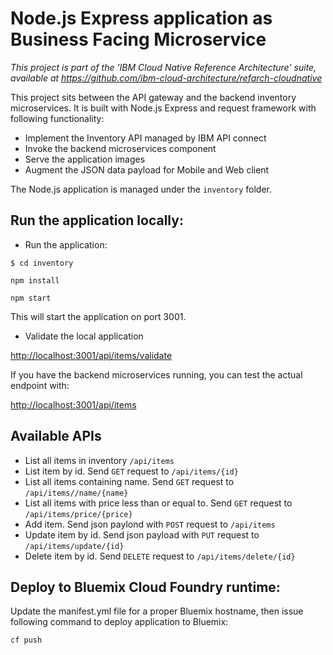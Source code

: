 # Node.js Express application as Business Facing Microservice

*This project is part of the 'IBM Cloud Native Reference Architecture' suite, available at
https://github.com/ibm-cloud-architecture/refarch-cloudnative*

This project sits between the API gateway and the backend inventory microservices. It is built with Node.js Express and request framework with following functionality:

 - Implement the Inventory API managed by IBM API connect
 - Invoke the backend microservices component
 - Serve the application images
 - Augment the JSON data payload for Mobile and Web client

The Node.js application is managed under the `inventory` folder.

## Run the application locally:

 - Run the application:

  `$ cd inventory`

  `npm install`

  `npm start`


  This will start the application on port 3001.

  - Validate the local application

  [http://localhost:3001/api/items/validate](http://localhost:3001/api/items/validate)

  If you have the backend microservices running, you can test the actual endpoint with:

  [http://localhost:3001/api/items](http://localhost:3001/api/items)

## Available APIs

- List all items in inventory `/api/items`
- List item by id. Send `GET` request to `/api/items/{id}`
- List all items containing name. Send `GET` request to `/api/items//name/{name}`
- List all items with price less than or equal to. Send `GET` request to `/api/items/price/{price}`
- Add item. Send json paylond with `POST` request to `/api/items`
- Update item by id. Send json payload with `PUT` request to `/api/items/update/{id}`
- Delete item by id. Send `DELETE` request to `/api/items/delete/{id}` 

## Deploy to Bluemix Cloud Foundry runtime:

Update the manifest.yml file for a proper Bluemix hostname, then issue following command to deploy application to Bluemix:

   `cf push`
